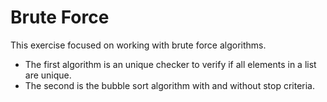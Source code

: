 # Brute Force

This exercise focused on working with brute force algorithms.

- The first algorithm is an unique checker to verify if all elements in a list are unique.
- The second is the bubble sort algorithm with and without stop criteria.